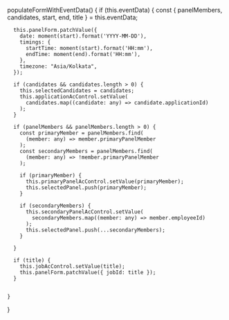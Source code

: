 populateFormWithEventData() {
    if (this.eventData) {
      const { panelMembers, candidates, start, end, title } = this.eventData;

      this.panelForm.patchValue({
        date: moment(start).format('YYYY-MM-DD'),
        timings: {
          startTime: moment(start).format('HH:mm'),
          endTime: moment(end).format('HH:mm'),
        },
        timezone: "Asia/Kolkata",
      });

      if (candidates && candidates.length > 0) {
        this.selectedCandidates = candidates;
        this.applicationAcControl.setValue(
          candidates.map((candidate: any) => candidate.applicationId)
        );
      }

      if (panelMembers && panelMembers.length > 0) {
        const primaryMember = panelMembers.find(
          (member: any) => member.primaryPanelMember
        );
        const secondaryMembers = panelMembers.find(
          (member: any) => !member.primaryPanelMember
        );

        if (primaryMember) {
          this.primaryPanelAcControl.setValue(primaryMember);
          this.selectedPanel.push(primaryMember);
        }
        
        if (secondaryMembers) {
          this.secondaryPanelAcControl.setValue(
            secondaryMembers.map((member: any) => member.employeeId)
          );
          this.selectedPanel.push(...secondaryMembers);
        }

      }

      if (title) {
        this.jobAcControl.setValue(title);
        this.panelForm.patchValue({ jobId: title });
      }

      
    }
  }
